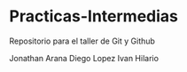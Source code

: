 # Practicas-Intermedias
Repositorio para el taller de Git y Github

Jonathan Arana
Diego Lopez
Ivan Hilario